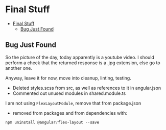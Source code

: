 # Final Stuff

- [Final Stuff](#final-stuff)
  - [Bug Just Found](#bug-just-found)

## Bug Just Found

So the picture of the day, today apparently is a youtube video.
I should perform a check that the returned response is a .jpg extension, else go to another one.  

Anyway, leave it for now, move into cleanup, linting, testing.

- Deleted styles.scss from src, as well as references to it in angular.json
- Commented out unused modules in shared.module.ts  

I am not using `FlexLayoutModule`, remove that from package.json

- removed from packages and from dependencies with:

```ps1
npm uninstall @angular/flex-layout --save
```
